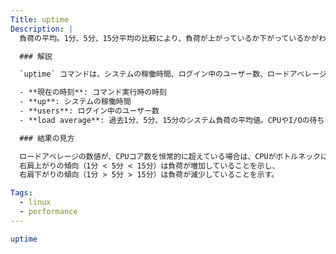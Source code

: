 ```yaml
---
Title: uptime
Description: |
  負荷の平均。1分、5分、15分平均の比較により、負荷が上がっているか下がっているかがわかる

  ### 解説

  `uptime` コマンドは、システムの稼働時間、ログイン中のユーザー数、ロードアベレージを表示する。

  - **現在の時刻**: コマンド実行時の時刻
  - **up**: システムの稼働時間
  - **users**: ログイン中のユーザー数
  - **load average**: 過去1分、5分、15分のシステム負荷の平均値。CPUやI/Oの待ちプロセス数を示す。

  ### 結果の見方

  ロードアベレージの数値が、CPUコア数を恒常的に超えている場合は、CPUがボトルネックになっている可能性がある。
  右肩上がりの傾向（1分 < 5分 < 15分）は負荷が増加していることを示し、
  右肩下がりの傾向（1分 > 5分 > 15分）は負荷が減少していることを示す。

Tags:
  - linux
  - performance
---
```


```bash
uptime
```

